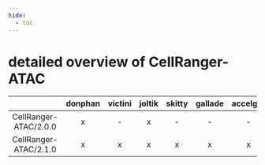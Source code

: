 ```yaml
---
hide:
  - toc
---
```


detailed overview of CellRanger-ATAC
====================================

| |donphan|victini|joltik|skitty|gallade|accelgor|swalot|doduo|
| :---: | :---: | :---: | :---: | :---: | :---: | :---: | :---: | :---: |
|CellRanger-ATAC/2.0.0|x|-|x|-|-|-|x|x|
|CellRanger-ATAC/2.1.0|x|x|x|x|x|x|x|x|

